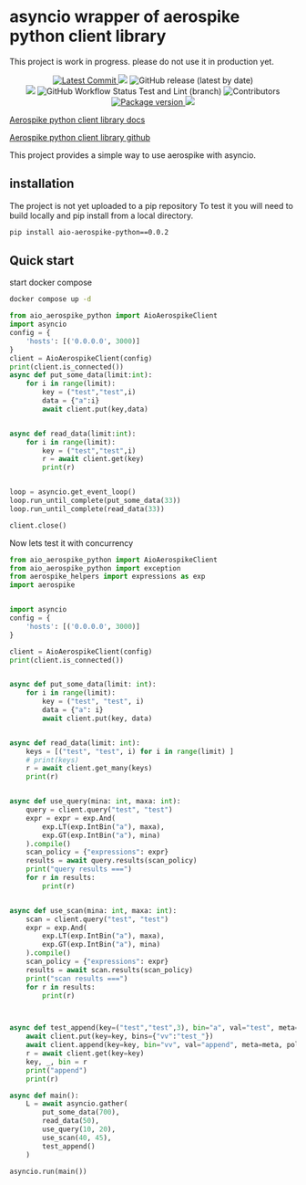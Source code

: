 # asyncio wrapper of aerospike python client library #

This project is work in progress. please do not use it in production yet. 
<p align="center">
    <a href="https://github.com/datacontinuo-com/aio_aerospike_python" target="_blank">
        <img src="https://img.shields.io/github/last-commit/datacontinuo-com/aio_aerospike_python" alt="Latest Commit">
    </a>
    <img src="https://opensource.org/licenses/Apache-2.0">
    <img alt="GitHub release (latest by date)" src="https://img.shields.io/github/v/release/datacontinuo-com/aio_aerospike_python?label=Latest%20Release">
    <br />
    <a href="https://github.com/datacontinuo-com/aio_aerospike_python/issues"><img src="https://img.shields.io/github/issues/datacontinuo-com/aio_aerospike_python" /></a>
    <img alt="GitHub Workflow Status Test and Lint (branch)" src="https://img.shields.io/github/actions/workflow/status/datacontinuo-com/aio_aerospike_python/tests.yml?branch=main">
    <img alt="Contributors" src="https://img.shields.io/github/contributors/datacontinuo-com/aio_aerospike_python">
    <br />
    <a href="https://pypi.org/project/aio-aerospike-python/" target="_blank">
        <img src="https://img.shields.io/pypi/v/aio-aerospike-python" alt="Package version">
    </a>
    <img src="https://img.shields.io/pypi/pyversions/aio-aerospike-python">
</p>



[Aerospike python client library docs](https://aerospike-python-client.readthedocs.io/en/latest/index.html)

[Aerospike python client library github](https://github.com/aerospike/aerospike-client-python)


This project provides a simple way to use aerospike with asyncio. 


## installation ##
The project is not yet uploaded to a pip repository 
To test it you will need to build locally and pip install from a local directory.

```bash
pip install aio-aerospike-python==0.0.2
```


## Quick start  ##
start docker compose 

```bash
docker compose up -d 
```

```python
from aio_aerospike_python import AioAerospikeClient
import asyncio
config = {
    'hosts': [('0.0.0.0', 3000)]
}
client = AioAerospikeClient(config)
print(client.is_connected())
async def put_some_data(limit:int):
    for i in range(limit):
        key = ("test","test",i)
        data = {"a":i}
        await client.put(key,data)


async def read_data(limit:int):
    for i in range(limit):
        key = ("test","test",i)
        r = await client.get(key)
        print(r)


loop = asyncio.get_event_loop()
loop.run_until_complete(put_some_data(33))
loop.run_until_complete(read_data(33))

client.close()
```

Now lets test it with concurrency
```python
from aio_aerospike_python import AioAerospikeClient
from aio_aerospike_python import exception
from aerospike_helpers import expressions as exp
import aerospike


import asyncio
config = {
    'hosts': [('0.0.0.0', 3000)]
}

client = AioAerospikeClient(config)
print(client.is_connected())


async def put_some_data(limit: int):
    for i in range(limit):
        key = ("test", "test", i)
        data = {"a": i}
        await client.put(key, data)


async def read_data(limit: int):
    keys = [("test", "test", i) for i in range(limit) ]
    # print(keys)
    r = await client.get_many(keys)
    print(r)


async def use_query(mina: int, maxa: int):
    query = client.query("test", "test")
    expr = expr = exp.And(
        exp.LT(exp.IntBin("a"), maxa),
        exp.GT(exp.IntBin("a"), mina)
    ).compile()
    scan_policy = {"expressions": expr}
    results = await query.results(scan_policy)
    print("query results ===")
    for r in results:
        print(r)


async def use_scan(mina: int, maxa: int):
    scan = client.query("test", "test")
    expr = exp.And(
        exp.LT(exp.IntBin("a"), maxa),
        exp.GT(exp.IntBin("a"), mina)
    ).compile()
    scan_policy = {"expressions": expr}
    results = await scan.results(scan_policy)
    print("scan results ===")
    for r in results:
        print(r)



async def test_append(key=("test","test",3), bin="a", val="test", meta=None, policy=None):
    await client.put(key=key, bins={"vv":"test_"})
    await client.append(key=key, bin="vv", val="append", meta=meta, policy=policy)
    r = await client.get(key=key)
    key, _, bin = r
    print("append")
    print(r)

async def main():
    L = await asyncio.gather(
        put_some_data(700),
        read_data(50),
        use_query(10, 20),
        use_scan(40, 45),
        test_append()
    )

asyncio.run(main())
```


